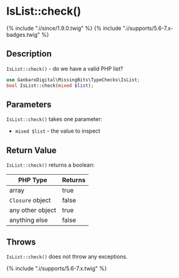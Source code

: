 # IsList::check()

{% include ".i/since/1.9.0.twig" %}
{% include ".i/supports/5.6-7.x-badges.twig" %}

## Description

`IsList::check()` - do we have a valid PHP list?

```php
use GanbaroDigital\MissingBits\TypeChecks\IsList;
bool IsList::check(mixed $list);
```

## Parameters

`IsList::check()` takes one parameter:

* `mixed $list` - the value to inspect

## Return Value

`IsList::check()` returns a boolean:

PHP Type | Returns
---------|--------
array    | true
`Closure` object | false
any other object | true
anything else | false

## Throws

`IsList::check()` does not throw any exceptions.

{% include ".i/supports/5.6-7.x.twig" %}
